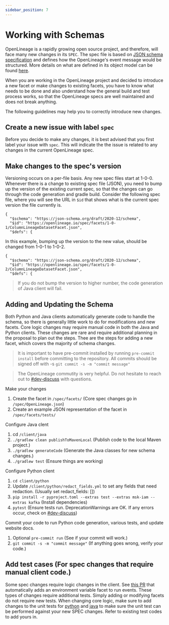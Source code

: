 ```yaml
---
sidebar_position: 7
---
```


# Working with Schemas

OpenLineage is a rapidly growing open source project, and therefore, will face many new changes in its `SPEC`. The spec file is based on [JSON schema specification](https://json-schema.org/) and defines how the OpenLineage's event message would be structured. More details on what are defined in its object model can be found [here](./object-model.md).

When you are working in the OpenLineage project and decided to introduce a new facet or make changes to existing facets, you have to know what needs to be done and also understand how the general build and test process works, so that the OpenLineage specs are well maintained and does not break anything.

The following guidelines may help you to correctly introduce new changes.

## Create a new issue with label `spec`
Before you decide to make any changes, it is best advised that you first label your issue with `spec`. This will indicate the the issue is related to any changes in the current OpenLineage spec.

## Make changes to the spec's version
Versioning occurs on a per-file basis. Any new spec files start at 1-0-0. Whenever there is a change to existing spec file (JSON), you need to bump up the version of the existing current spec, so that the changes can go through the code generation and gradle build. Consider the following spec file, where you will see the URL in `$id` that shows what is the current spec version the file currently is.

```
{
  "$schema": "https://json-schema.org/draft/2020-12/schema",
  "$id": "https://openlineage.io/spec/facets/1-0-1/ColumnLineageDatasetFacet.json",
  "$defs": {
```

In this example, bumping up the version to the new value, should be changed from 1-0-1 to 1-0-2.

```
{
  "$schema": "https://json-schema.org/draft/2020-12/schema",
  "$id": "https://openlineage.io/spec/facets/1-0-2/ColumnLineageDatasetFacet.json",
  "$defs": {
```

> If you do not bump the version to higher number, the code generation of Java client will fail.

## Adding and Updating the Schema

Both Python and Java clients automatically generate code to handle the schema, so there is generally little work to do for modifications and new facets. Core logic changes may require manual code in both the Java and Python clients. These changes are rare and require additional planning in the proposal to plan out the steps. Thee are the steps for adding a new facet, which covers the majority of schema changes.  

> It is important to have pre-commit installed by running `pre-commit install` before committing to the repository. All commits should be signed off with -s `git commit -s -m "commit message"`

> The OpenLineage commutity is very helpful. Do not hesitate to reach out to [#dev-discuss](https://openlineage.slack.com/archives/C065PQ4TL8K) with questions. 

Make your changes

1. Create the facet in `/spec/facets/` (Core spec changes go in `/spec/OpenLineage.json`) 
1. Create an example JSON representation of the facet in `/spec/facets/tests/` 

Configure Java clent

1. cd `/client/java`
1. `./gradlew clean publishToMavenLocal` (Publish code to the local Maven project.)
1. `./gradlew generateCode` (Generate the Java classes for new schema changes.)
1. `./gradlew test` (Ensure things are working)

Configure Python client

1. `cd client/python`
1. Update `/client/python/redact_fields.yml` to set any fields that need redaction. (Usually set redact_fields: [])
1. `pip install -r pyproject.toml --extras test --extras msk-iam --extras kafka` (Install dependencies)
1. `pytest` (Ensure tests run. DeprecationWarnings are OK. If any errors occur, check on [#dev-discuss](https://openlineage.slack.com/archives/C065PQ4TL8K))

Commit your code to run Python code generation, various tests, and update website docs. 

1. Optional `pre-commit run` (See if your commit will work.)
1. `git commit -s -m "commit message"` (If anything goes wrong, verify your code.)

## Add test cases (For spec changes that require manual client code.)
Some spec changes require logic changes in the client. See [this PR](https://github.com/OpenLineage/OpenLineage/pull/3186/files#diff-0f689ced46667a2b465edd8311bc217da3ad752877a3515a092b3d46273cb190) that automatically adds an environment variable facet to run events. These types of changes require additional tests. Simply adding or modifying facets do not require new tests. When changing core logic, make sure to add changes to the unit tests for [python](https://github.com/OpenLineage/OpenLineage/tree/main/client/python/tests) and [java](https://github.com/OpenLineage/OpenLineage/tree/main/client/java/src/test/java/io/openlineage/client) to make sure the unit test can be performed against your new SPEC changes. Refer to existing test codes to add yours in.

